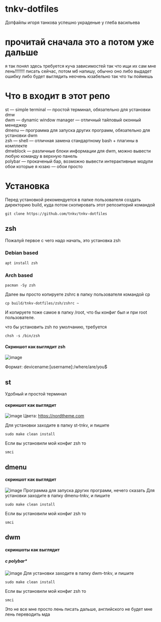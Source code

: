 # tnkv-dotfiles
Дотфайлы игоря танкова успешно украденые у глеба васильева
# прочитай сначала это а потом уже дальше
я так понял здесь требуется куча зависимостей так что ищи их сам мне лень!!!!!!!! писать сейчас, потом мб напишу, обычно оно либо выдадет ошибку либо будет выглядить неочень юзабельно так что ты поймешь
# Что в входит в этот репо
st — simple terminal — простой терминал, обязательно для установки dmw <br>
dwm — dynamic window manager — отличный тайловый оконный менеджер <br>
dmenu — программа для запуска других программ, обязательно для установки dwm <br>
zsh — shell — отличная замена стандартному bash + плагины в комплекте <br>
dmwblock — различные блоки информации для dwm, можно вывести любую команду в верхную панель <br>
polybar — прокаченый бар, возможно вывести интерактивные модули <br>
обои которые я юзаю — обои просто <br>
# Установка 
Перед установкой рекомендуется в папке пользователя создать директорию build, куда потом скопировать этот репозиторий командой 
```
git clone https://github.com/tnkv/tnkv-dotfiles
```
## zsh
Пожалуй первое с чего надо начать, это установка zsh
### Debian based
```
apt install zsh
```
### Arch based
```
pacman -Sy zsh
```
Далее вы просто копируете zshrc в папку пользователя командой cp
```
cp build/tnkv-dotfiles/zsh/zshrc ~
```
И копируете тоже самое в папку /root, что бы конфиг был и при root пользователе.

что бы установить zsh по умолчанию, требуется
```
chsh -s /bin/zsh
```
#### Скриншот как выглядит zsh
![image](https://user-images.githubusercontent.com/67426242/127010119-6c03f294-1f13-467f-b4ab-8b2f50d7f2ad.png)

Формат: devicename:[username]:/where/are/you$

## st
Удобный и простой терминал
#### скриншот как выглядит
![image](https://user-images.githubusercontent.com/67426242/127010931-24d81bb6-cf0f-4e4f-899b-85ae3e4aaed4.png)
Цвета: https://nordtheme.com

Для установки заходите в папку st-tnkv, и пишите
```
sudo make clean install
```
Если вы установили мой конфиг zsh то
```
smci
```

## dmenu
#### скриншот как выглядит
![image](https://user-images.githubusercontent.com/67426242/127011296-dc780c7e-b54a-45e7-90ac-17c75f6a6ac5.png)
Программа для запуска других программ, нечего сказать
Для установки заходите в папку dmenu-tnkv, и пишите
```
sudo make clean install
```
Если вы установили мой конфиг zsh то
```
smci
```

## dwm

#### скриншоты как выглядит
##### с polybar*
![image](https://user-images.githubusercontent.com/67426242/127011665-356e876f-a5e5-4a98-a1fd-51f6e8d8889e.png)
Для установки заходите в папку dwm-tnkv, и пишите
```
sudo make clean install
```
Если вы установили мой конфиг zsh то
```
smci
```

Это не все мне просто лень писать дальше, английского не будет мне лень переводить мда
